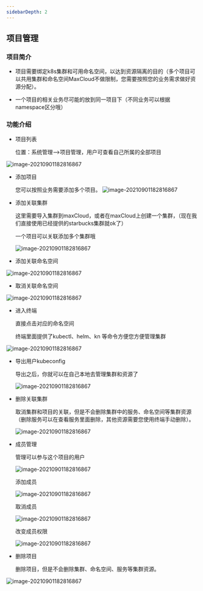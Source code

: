 ```yaml
---
sidebarDepth: 2
---
```

## 项目管理

### 项目简介



- 项目需要绑定k8s集群和可用命名空间，以达到资源隔离的目的（多个项目可以共用集群和命名空间MaxCloud不做限制，您需要按照您的业务需求做好资源分配）。

- 一个项目的相关业务尽可能的放到同一项目下（不同业务可以根据namespace区分哦）

### 功能介绍

- 项目列表

  位置：系统管理—>项目管理，用户可查看自己所属的全部项目

![image-20210901182816867](../../images/project/list.png)

- 添加项目

  您可以按照业务需要添加多个项目。
![image-20210901182816867](../../images/project/newProject.png)

- 添加关联集群

  这里需要导入集群到maxCloud，或者在maxCloud上创建一个集群，（现在我们直接使用已经提供的starbucks集群就ok了）

  一个项目可以关联添加多个集群哦

  ![image-20210901182816867](../../images/project/addCluster.png)

- 添加关联命名空间

 ![image-20210901182816867](../../images/project/addNs.png)

- 取消关联命名空间

 ![image-20210901182816867](../../images/project/cancelNs.png)

- 进入终端

  直接点击对应的命名空间

  终端里面提供了kubectl、helm、kn 等命令方便您方便管理集群

![image-20210901182816867](../../images/project/terminal.png)

- 导出用户kubeconfig

  导出之后，你就可以在自己本地去管理集群和资源了

  ![image-20210901182816867](../../images/project/exportConfig.png)

- 删除关联集群

  取消集群和项目的关联，但是不会删除集群中的服务、命名空间等集群资源（删除服务可以在查看服务里面删除，其他资源需要您使用终端手动删除）。

  ![image-20210901182816867](../../images/project/cancelCluster.png)

- 成员管理

  管理可以参与这个项目的用户

  ![image-20210901182816867](../../images/project/memberManager.png)
  
  添加成员

  ![image-20210901182816867](../../images/project/addMember.png)

  取消成员

  ![image-20210901182816867](../../images/project/cancelMember.png)

  改变成员权限

  ![image-20210901182816867](../../images/project/changeProjectRights.png)

- 删除项目

  删除项目，但是不会删除集群、命名空间、服务等集群资源。

![image-20210901182816867](../../images/project/deleteProject.png)

